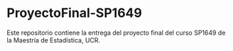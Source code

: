 # ProyectoFinal-SP1649
Este repositorio contiene la entrega del proyecto final del curso SP1649 de la Maestría de Estadística, UCR. 
